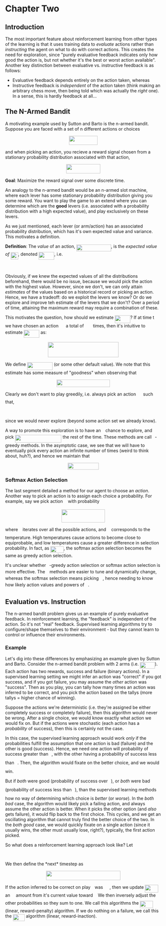 # Chapter Two

## Introduction

The most important feature about reinforcement learning from other types of the learning is that it uses training data to *evaluate* actions rather than
*instructing* the agent on what to do with correct actions.
This creates the need for exploration, since "purely evaluative feedback indicates only how good the action is, but not whether it's the best or worst action
available".  Another key distinction between evaluative vs. instructive feedback is as follows:
  * Evaluative feedback depends entirely on the action taken, whereas
  * Instructive feedback is *independent* of the action taken (think making an arbitrary chess move, then being told which was actually the *right* one).  In a
  sense, this is hardly feedback at all...
 
## The N-Armed Bandit

A motivating example used by Sutton and Barto is the n-armed bandit.  Suppose you are faced with a set of n different actions or choices
<p align="center"><img src="https://github.com/LilCPuppy/ReinforcementLearning/tree/main/sutton_and_barto/chapter_two/svgs/c1143b0f8370f09ab2aa5f2eedc889be.svg?invert_in_darkmode" align=middle width=92.1479988pt height=29.58934275pt/></p>
and when picking an action, you recieve a reward signal chosen from a stationary probability distribution associated with that action,
<p align="center"><img src="https://github.com/LilCPuppy/ReinforcementLearning/tree/main/sutton_and_barto/chapter_two/svgs/e0d7c3decbc0846360538ecad8822751.svg?invert_in_darkmode" align=middle width=109.9361505pt height=29.58934275pt/></p>

**Goal**: Maximize the reward signal over some discrete time.

An analogy to the n-armed bandit would be an n-armed slot machine, where each lever has some stationary probability distribution giving you some reward.  You want
to play the game to an extend where you can determine which are the **good** levers (i.e. associated with a probability distribution with a high expected value),
and play exclusively on these levers.

As we just mentioned, each lever (or arm/action) has an associated probability distribution, which has it's own expected value and variance.  This motivates a
definition.

**Definition**: The *value* of an action, <img src="https://github.com/LilCPuppy/ReinforcementLearning/tree/main/sutton_and_barto/chapter_two/svgs/74aca3669751ef853fc79fc195d7f108.svg?invert_in_darkmode" align=middle width=111.51778934999997pt height=22.831056599999986pt/>, is the *expected value of <img src="https://github.com/LilCPuppy/ReinforcementLearning/tree/main/sutton_and_barto/chapter_two/svgs/3d02cfa2ebf67fc3d749503f621bd042.svg?invert_in_darkmode" align=middle width=24.048253349999992pt height=22.465723500000017pt/>*, denoted
<img src="https://github.com/LilCPuppy/ReinforcementLearning/tree/main/sutton_and_barto/chapter_two/svgs/5e33cd267d54d410646631613bdeca0b.svg?invert_in_darkmode" align=middle width=50.11504574999999pt height=24.65753399999998pt/>, i.e.
<p align="center"><img src="https://github.com/LilCPuppy/ReinforcementLearning/tree/main/sutton_and_barto/chapter_two/svgs/7fadd6b229faf3d9ae19d63452350edd.svg?invert_in_darkmode" align=middle width=132.72481365pt height=16.5387882pt/></p>

Obviously, if we knew the expected values of all the distributions beforehand, there would be no issue, because we would pick the action with the highest value.
However, since we don't, we can only attain *estimates* of the values based on a historical record or picking an action.  Hence, we have a tradeoff: do we exploit
the levers we know?  Or do we explore and improve teh estimate of the levers that we don't?  Over a period of time, attaining the maximum reward may require a
combination of these.

This motivates the question, how should we estimate <img src="https://github.com/LilCPuppy/ReinforcementLearning/tree/main/sutton_and_barto/chapter_two/svgs/5e33cd267d54d410646631613bdeca0b.svg?invert_in_darkmode" align=middle width=50.11504574999999pt height=24.65753399999998pt/>?  If at time t we have chosen an action <img src="https://github.com/LilCPuppy/ReinforcementLearning/tree/main/sutton_and_barto/chapter_two/svgs/888b6c2a06fc366952ac84a80c43f5f7.svg?invert_in_darkmode" align=middle width=15.95518319999999pt height=14.15524440000002pt/> a total of <img src="https://github.com/LilCPuppy/ReinforcementLearning/tree/main/sutton_and_barto/chapter_two/svgs/8249cb78ba370605835603be00f4a356.svg?invert_in_darkmode" align=middle width=21.69913019999999pt height=14.15524440000002pt/> times,
then it's intuitive to estimate <img src="https://github.com/LilCPuppy/ReinforcementLearning/tree/main/sutton_and_barto/chapter_two/svgs/5e33cd267d54d410646631613bdeca0b.svg?invert_in_darkmode" align=middle width=50.11504574999999pt height=24.65753399999998pt/> as:
<p align="center"><img src="https://github.com/LilCPuppy/ReinforcementLearning/tree/main/sutton_and_barto/chapter_two/svgs/0e4cbc6dbbde624ac44da7fb05a204ce.svg?invert_in_darkmode" align=middle width=228.56347139999997pt height=49.315569599999996pt/></p>

We define <img src="https://github.com/LilCPuppy/ReinforcementLearning/tree/main/sutton_and_barto/chapter_two/svgs/7a17495e38fc50657d106e6a214cbb56.svg?invert_in_darkmode" align=middle width=82.33522439999999pt height=24.65753399999998pt/> (or some other default value).  We note that this estimate has some measure of "goodness" when observing that
<p align="center"><img src="https://github.com/LilCPuppy/ReinforcementLearning/tree/main/sutton_and_barto/chapter_two/svgs/d8ef0b340ffcf48ce9a6c967ac635d93.svg?invert_in_darkmode" align=middle width=172.7453046pt height=23.93607315pt/></p>

Clearly we don't want to play greedily, i.e. always pick an action <img src="https://github.com/LilCPuppy/ReinforcementLearning/tree/main/sutton_and_barto/chapter_two/svgs/ea2934ecd8e8b0b206942ed2ba41c097.svg?invert_in_darkmode" align=middle width=15.424348499999988pt height=22.63846199999998pt/> such that,
<p align="center"><img src="https://github.com/LilCPuppy/ReinforcementLearning/tree/main/sutton_and_barto/chapter_two/svgs/85a1c0115cda1449036ffd1fb4fe5a82.svg?invert_in_darkmode" align=middle width=149.88989565pt height=16.438356pt/></p>
since we would never explore (beyond some action set we already know).

A way to promote this exploration is to have an <img src="https://github.com/LilCPuppy/ReinforcementLearning/tree/main/sutton_and_barto/chapter_two/svgs/7ccca27b5ccc533a2dd72dc6fa28ed84.svg?invert_in_darkmode" align=middle width=6.672392099999992pt height=14.15524440000002pt/> chance to explore, and pick <img src="https://github.com/LilCPuppy/ReinforcementLearning/tree/main/sutton_and_barto/chapter_two/svgs/307382c45247c31fca5424cd58742439.svg?invert_in_darkmode" align=middle width=149.88989565pt height=24.65753399999998pt/> the rest of the time.  These methods are call <img src="https://github.com/LilCPuppy/ReinforcementLearning/tree/main/sutton_and_barto/chapter_two/svgs/7ccca27b5ccc533a2dd72dc6fa28ed84.svg?invert_in_darkmode" align=middle width=6.672392099999992pt height=14.15524440000002pt/>-greedy methods.  In the asymptotic case, we see that we will have to eventually pick every action an infinite number of times (weird to think about, huh?), and hence we maintain that
<p align="center"><img src="https://github.com/LilCPuppy/ReinforcementLearning/tree/main/sutton_and_barto/chapter_two/svgs/09e5a77d5ac6f19c1d2d0f03e119da5f.svg?invert_in_darkmode" align=middle width=99.7350288pt height=22.0041624pt/></p>

### Softmax Action Selection

The last segment detailed a method for our agent to choose an *action*.  Another way to pick an action is to assign each choice a probability.  For example, say we pick
action <img src="https://github.com/LilCPuppy/ReinforcementLearning/tree/main/sutton_and_barto/chapter_two/svgs/44bc9d542a92714cac84e01cbbb7fd61.svg?invert_in_darkmode" align=middle width=8.68915409999999pt height=14.15524440000002pt/> with probability
<p align="center"><img src="https://github.com/LilCPuppy/ReinforcementLearning/tree/main/sutton_and_barto/chapter_two/svgs/725c686ee859eb0f6b9779685bf7249d.svg?invert_in_darkmode" align=middle width=139.36113015pt height=42.21837675pt/></p>
where <img src="https://github.com/LilCPuppy/ReinforcementLearning/tree/main/sutton_and_barto/chapter_two/svgs/4bdc8d9bcfb35e1c9bfb51fc69687dfc.svg?invert_in_darkmode" align=middle width=7.054796099999991pt height=22.831056599999986pt/> iterates over all the possible actions, and <img src="https://github.com/LilCPuppy/ReinforcementLearning/tree/main/sutton_and_barto/chapter_two/svgs/0fe1677705e987cac4f589ed600aa6b3.svg?invert_in_darkmode" align=middle width=9.046852649999991pt height=14.15524440000002pt/> corresponds to the temperature.  High temperatures cause actions to become close to equiprobable, and low temperatures cause a greater difference in selection probability.  In fact, as <img src="https://github.com/LilCPuppy/ReinforcementLearning/tree/main/sutton_and_barto/chapter_two/svgs/b1469e5a5fe09bce59fa71176d5367b0.svg?invert_in_darkmode" align=middle width=42.83664329999999pt height=21.18721440000001pt/>, the softmax action selection becomes the same as greedy action selection.

It's unclear whether <img src="https://github.com/LilCPuppy/ReinforcementLearning/tree/main/sutton_and_barto/chapter_two/svgs/7ccca27b5ccc533a2dd72dc6fa28ed84.svg?invert_in_darkmode" align=middle width=6.672392099999992pt height=14.15524440000002pt/>-greedy action selection or softmax action selection is more effective.
The <img src="https://github.com/LilCPuppy/ReinforcementLearning/tree/main/sutton_and_barto/chapter_two/svgs/7ccca27b5ccc533a2dd72dc6fa28ed84.svg?invert_in_darkmode" align=middle width=6.672392099999992pt height=14.15524440000002pt/> methods are easier to tune and dynamically change, whereas the softmax selection means picking <img src="https://github.com/LilCPuppy/ReinforcementLearning/tree/main/sutton_and_barto/chapter_two/svgs/0fe1677705e987cac4f589ed600aa6b3.svg?invert_in_darkmode" align=middle width=9.046852649999991pt height=14.15524440000002pt/>, hence needing to know how likely action values and powers of <img src="https://github.com/LilCPuppy/ReinforcementLearning/tree/main/sutton_and_barto/chapter_two/svgs/8cd34385ed61aca950a6b06d09fb50ac.svg?invert_in_darkmode" align=middle width=7.654137149999991pt height=14.15524440000002pt/>.

## Evaluation vs. Instruction

The n-armed bandit problem gives us an example of purely evaluative feedback.
In reinforcement learning, the "feedback" is independent of the action.  So it's not "real" feedback.  Supervised learning algorithms try to configure/shape themselves to their environment - but they cannot learn to control or influence their environments.

### Example

Let's dig into these differences by emphasizing an example given by Sutton and Barto.  Consider the n-armed bandit problem with 2 arms (i.e. <img src="https://github.com/LilCPuppy/ReinforcementLearning/tree/main/sutton_and_barto/chapter_two/svgs/556c0111ccb62a5da0f266e044f76810.svg?invert_in_darkmode" align=middle width=48.222926399999984pt height=21.18721440000001pt/>).  Each action has two rewards, success and failure (binary actions).
In a supervised learning setting we might infer an action was "correct" if you got success, and if you got failure, you may assume the *other* action was "success".
Then as you play, you can tally how many times an action was inferred to be correct, and you pick the action based on the tallys (more tallys = higher chance of winning).

Suppose the actions we're deterministic (i.e. they're assigned be either completely success or completely failure), then this algorithm would never be wrong.  After a single choice, we would know exactly what action we would fix on.  But if the actions were stochastic (each action has a *probability* of success), then this is certainly not the case.

In this case, the supervised learning approach would work *only* if the probabilities fulfill the assumption that one action is bad (failure) and the other is good (success).  Hence, we need one action will probability of success greater than <img src="https://github.com/LilCPuppy/ReinforcementLearning/tree/main/sutton_and_barto/chapter_two/svgs/47d54de4e337a06266c0e1d22c9b417b.svg?invert_in_darkmode" align=middle width=6.552545999999997pt height=27.77565449999998pt/>, with the other having a probability of success less than <img src="https://github.com/LilCPuppy/ReinforcementLearning/tree/main/sutton_and_barto/chapter_two/svgs/47d54de4e337a06266c0e1d22c9b417b.svg?invert_in_darkmode" align=middle width=6.552545999999997pt height=27.77565449999998pt/>.  Then, the algorithm would fixate on the better choice, and we would win.

But if *both* were good (probability of success over <img src="https://github.com/LilCPuppy/ReinforcementLearning/tree/main/sutton_and_barto/chapter_two/svgs/47d54de4e337a06266c0e1d22c9b417b.svg?invert_in_darkmode" align=middle width=6.552545999999997pt height=27.77565449999998pt/>), or *both* were bad (probability of success less than <img src="https://github.com/LilCPuppy/ReinforcementLearning/tree/main/sutton_and_barto/chapter_two/svgs/47d54de4e337a06266c0e1d22c9b417b.svg?invert_in_darkmode" align=middle width=6.552545999999997pt height=27.77565449999998pt/>), than the supervised learning methods how no way of determining which choice is *better* (or *worse*).  In the *both bad* case, the algorithm would likely pick a failing action, and always assume the other action is better.  When it picks the other option (and *also* gets failure), it would flip back to the first choice.  This cycles, and we get an oscillating algorithm that cannot truly find the better choice of the two.  In the *both good* case, we would quickly fixate on a single action (since it usually wins, the other must usually lose, right?), typically, the first action picked.

So what does a reinforcement learning approach look like?  Let
<p align="center"><img src="https://github.com/LilCPuppy/ReinforcementLearning/tree/main/sutton_and_barto/chapter_two/svgs/6d4927be9f3c8294da1001fad0d4a408.svg?invert_in_darkmode" align=middle width=405.77499765pt height=16.438356pt/></p>
We then define the *next* timestep as
<p align="center"><img src="https://github.com/LilCPuppy/ReinforcementLearning/tree/main/sutton_and_barto/chapter_two/svgs/df0199f64fec7a142f0908c371279331.svg?invert_in_darkmode" align=middle width=239.54358449999998pt height=29.58934275pt/></p>
If the action inferred to be correct on play <img src="https://github.com/LilCPuppy/ReinforcementLearning/tree/main/sutton_and_barto/chapter_two/svgs/4f4f4e395762a3af4575de74c019ebb5.svg?invert_in_darkmode" align=middle width=5.936097749999991pt height=20.221802699999984pt/> was <img src="https://github.com/LilCPuppy/ReinforcementLearning/tree/main/sutton_and_barto/chapter_two/svgs/ccc82fe267d4bb138ce39c263e5264f4.svg?invert_in_darkmode" align=middle width=13.52175494999999pt height=22.831056599999986pt/>
, then we update <img src="https://github.com/LilCPuppy/ReinforcementLearning/tree/main/sutton_and_barto/chapter_two/svgs/cf98e108aa925db583998eb4a83f50d7.svg?invert_in_darkmode" align=middle width=42.287086049999985pt height=24.65753399999998pt/> an <img src="https://github.com/LilCPuppy/ReinforcementLearning/tree/main/sutton_and_barto/chapter_two/svgs/c745b9b57c145ec5577b82542b2df546.svg?invert_in_darkmode" align=middle width=10.57650494999999pt height=14.15524440000002pt/> amount from it's current value toward <img src="https://github.com/LilCPuppy/ReinforcementLearning/tree/main/sutton_and_barto/chapter_two/svgs/034d0a6be0424bffe9a6e7ac9236c0f5.svg?invert_in_darkmode" align=middle width=8.219209349999991pt height=21.18721440000001pt/>  We then inversely adjust the other probabilities so they sum to one.  We call this algorithms the <img src="https://github.com/LilCPuppy/ReinforcementLearning/tree/main/sutton_and_barto/chapter_two/svgs/7b5a5a656b40f47441444ec7311736d4.svg?invert_in_darkmode" align=middle width=41.56180379999999pt height=22.465723500000017pt/> (linear, reward-penalty) algorithm.  If we do nothing on a failure, we call this the <img src="https://github.com/LilCPuppy/ReinforcementLearning/tree/main/sutton_and_barto/chapter_two/svgs/62863461752b806208b7998e0819a08b.svg?invert_in_darkmode" align=middle width=38.143426199999986pt height=22.465723500000017pt/> algorithm (linear, reward-inaction).